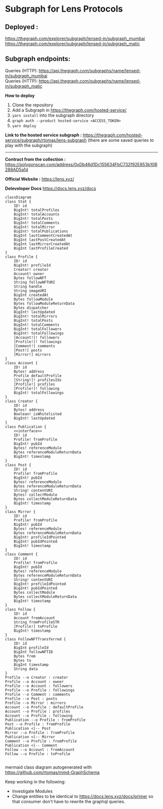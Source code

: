 # Subgraph for Lens Protocols

## Deployed :
https://thegraph.com/explorer/subgraph/lensed-in/subgraph_mumbai  
https://thegraph.com/explorer/subgraph/lensed-in/subgraph_matic  

## Subgraph endpoints:
Queries (HTTP):     https://api.thegraph.com/subgraphs/name/lensed-in/subgraph_mumbai  
Queries (HTTP):     https://api.thegraph.com/subgraphs/name/lensed-in/subgraph_matic   



**How to deploy**

1. Clone the repository
2. Add a Subgraph in https://thegraph.com/hosted-service/
3. `yarn install` into the subgraph directory
4. `graph auth --product hosted-service <ACCESS_TOKEN>`
5. `yarn deploy`

**Link to the hosted service subgraph :**
https://thegraph.com/hosted-service/subgraph/rtomas/lens-subgraph
(there are some saved queries to play with the subgraph)

---

**Contract from the collection :**
https://polygonscan.com/address/0xDb46d1Dc155634FbC732f92E853b10B288AD5a1d

**Official Website :**
https://lens.xyz/

**Deleveloper Docs**
https://docs.lens.xyz/docs

```mermaid
classDiagram
class Stat {
	ID! id
	BigInt! totalProfiles
	BigInt! totalAccounts
	BigInt! totalPosts
	BigInt! totalComments
	BigInt! totalMirror
	BigInt! totalPublications
	BigInt lastCommentCreatedAt
	BigInt lastPostCreatedAt
	BigInt lastMirrorCreatedAt
	BigInt lastProfileCreated
}
class Profile {
	ID! id
	BigInt! profileId
	Creator! creator
	Account! owner
	Bytes followNFT
	String followNFTURI
	String handle
	String imageURI
	BigInt createdAt
	Bytes followModule
	Bytes followModuleReturnData
	Bytes dispatcher
	BigInt! lastUpdated
	BigInt! totalMirrors
	BigInt! totalPosts
	BigInt! totalComments
	BigInt! totalFollowers
	BigInt! totalFollowings
	[Account!]! followers
	[Profile!]! followings
	[Comment!] comments
	[Post!] posts
	[Mirror!] mirrors
}
class Account {
	ID! id
	Bytes! address
	Profile defaultProfile
	[String!]! profilesIds
	[Profile!] profiles
	[Profile!]! following
	BigInt! totalFollowings
}
class Creator {
	ID! id
	Bytes! address
	Boolean! isWhitelisted
	BigInt! lastUpdated
}
class Publication {
	<<interface>>
	ID! id
	Profile! fromProfile
	BigInt! pubId
	Bytes! referenceModule
	Bytes referenceModuleReturnData
	BigInt! timestamp
}
class Post {
	ID! id
	Profile! fromProfile
	BigInt! pubId
	Bytes! referenceModule
	Bytes referenceModuleReturnData
	String! contentURI
	Bytes! collectModule
	Bytes collectModuleReturnData
	BigInt! timestamp
}
class Mirror {
	ID! id
	Profile! fromProfile
	BigInt! pubId
	Bytes! referenceModule
	Bytes referenceModuleReturnData
	BigInt! profileIdPointed
	BigInt! pubIdPointed
	BigInt! timestamp
}
class Comment {
	ID! id
	Profile! fromProfile
	BigInt! pubId
	Bytes! referenceModule
	Bytes referenceModuleReturnData
	String! contentURI
	BigInt! profileIdPointed
	BigInt! pubIdPointed
	Bytes collectModule
	Bytes collectModuleReturnData
	BigInt! timestamp
}
class Follow {
	ID! id
	Account fromAccount
	String fromProfileSTR
	[Profile!] toProfile
	BigInt! timestamp
}
class FollowNFTTransferred {
	ID! id
	BigInt profileId
	BigInt followNFTID
	Bytes from
	Bytes to
	BigInt timestamp
	String data
}
Profile --o Creator : creator
Profile --o Account : owner
Profile --o Account : followers
Profile --o Profile : followings
Profile --o Comment : comments
Profile --o Post : posts
Profile --o Mirror : mirrors
Account --o Profile : defaultProfile
Account --o Profile : profiles
Account --o Profile : following
Publication --o Profile : fromProfile
Post --o Profile : fromProfile
Publication <|-- Post
Mirror --o Profile : fromProfile
Publication <|-- Mirror
Comment --o Profile : fromProfile
Publication <|-- Comment
Follow --o Account : fromAccount
Follow --o Profile : toProfile


```

mermaid class diagram autogenerated with https://github.com/rtomas/mmd-GraphSchema

Keep working in the following:

- Investigate Modules
- Change entities to be identical to https://docs.lens.xyz/docs/primer so that consumer don't have to rewrite the graphql queries.
